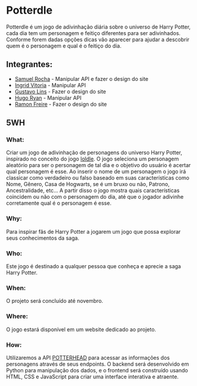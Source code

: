 # Potterdle
Potterdle é um jogo de adivinhação diária sobre o universo de Harry Potter, cada dia tem um personagem e feitiço diferentes para ser adivinhados. Conforme forem dadas opções dicas vão aparecer para ajudar a descobrir quem é o personagem e qual é o feitiço do dia.

## Integrantes:
- [Samuel Rocha](https://github.com/Samtlokomemo/) - Manipular API e fazer o design do site
- [Ingrid Vitoria](https://github.com/Dorginha) - Manipular API
- [Gustavo Lins](https://github.com/BABABEA-0) - Fazer o design do site
- [Hugo Ryan](https://github.com/hugo-ryan37) - Manipular API
- [Ramon Freire](https://github.com/SuperFrioPolar) - Fazer o design do site

## 5WH

### What: 
Criar um jogo de adivinhação de personagens do universo Harry Potter, inspirado no conceito do jogo [loldle](https://loldle.net/). O jogo seleciona um personagem aleatório para ser o personagem de tal dia e o objetivo do usuário é acertar qual personagem é esse. Ao inserir o nome de um personagem o jogo irá classicar como verdadeiro ou falso baseado em suas características como Nome, Gênero, Casa de Hogwarts, se é um bruxo ou não, Patrono, Ancestralidade, etc... A partir disso o jogo mostra quais características coincidem ou não com o personagem do dia, até que o jogador adivinhe corretamente qual é o personagem é esse.

### Why: 
Para inspirar fãs de Harry Potter a jogarem um jogo que possa explorar seus conhecimentos da saga.

### Who: 
Este jogo é destinado a qualquer pessoa que conheça e aprecie a saga Harry Potter.

### When: 
O projeto será concluído até novembro.

### Where: 
O jogo estará disponível em um website dedicado ao projeto.

### How: 
Utilizaremos a API [POTTERHEAD](https://potterhead-api.vercel.app/) para acessar as informações dos personagens através de seus endpoints. O backend será desenvolvido em Python para manipulação dos dados, e o frontend será construído usando HTML, CSS e JavaScript para criar uma interface interativa e atraente.
